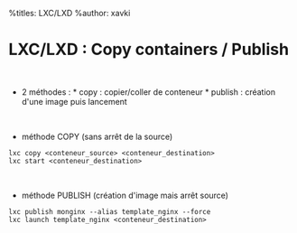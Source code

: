%titles: LXC/LXD
%author: xavki

# LXC/LXD : Copy containers / Publish

<br>


* 2 méthodes :
			* copy : copier/coller de conteneur
			* publish : création d'une image puis lancement


<br>


* méthode COPY (sans arrêt de la source)

```
lxc copy <conteneur_source> <conteneur_destination>
lxc start <conteneur_destination>
```

<br>


* méthode PUBLISH (création d'image mais arrêt source)

```
lxc publish monginx --alias template_nginx --force
lxc launch template_nginx <conteneur_destination>
```
